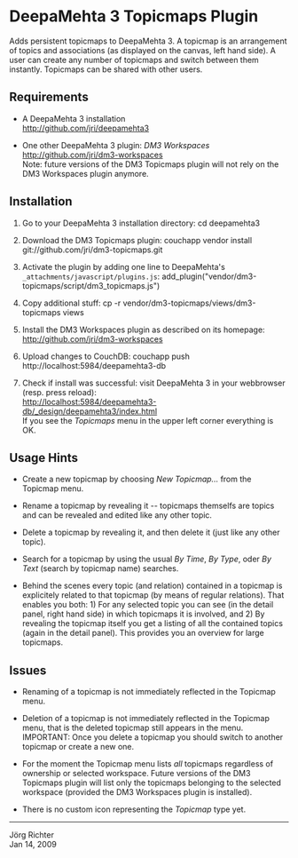 
DeepaMehta 3 Topicmaps Plugin
=============================

Adds persistent topicmaps to DeepaMehta 3. A topicmap is an arrangement of topics and associations (as displayed on the canvas, left hand side). A user can create any number of topicmaps and switch between them instantly. Topicmaps can be shared with other users.


Requirements
------------

* A DeepaMehta 3 installation  
  <http://github.com/jri/deepamehta3>

* One other DeepaMehta 3 plugin: *DM3 Workspaces*  
  <http://github.com/jri/dm3-workspaces>  
  Note: future versions of the DM3 Topicmaps plugin will not rely on the DM3 Workspaces plugin anymore.


Installation
------------

1.  Go to your DeepaMehta 3 installation directory:
        cd deepamehta3

2.  Download the DM3 Topicmaps plugin:
        couchapp vendor install git://github.com/jri/dm3-topicmaps.git

3.  Activate the plugin by adding one line to DeepaMehta's `_attachments/javascript/plugins.js`:
        add_plugin("vendor/dm3-topicmaps/script/dm3_topicmaps.js")

4.  Copy additional stuff:
        cp -r vendor/dm3-topicmaps/views/dm3-topicmaps views

5.  Install the DM3 Workspaces plugin as described on its homepage:  
    <http://github.com/jri/dm3-workspaces>

6.  Upload changes to CouchDB:
        couchapp push http://localhost:5984/deepamehta3-db

7.  Check if install was successful: visit DeepaMehta 3 in your webbrowser (resp. press reload):  
    <http://localhost:5984/deepamehta3-db/_design/deepamehta3/index.html>  
    If you see the *Topicmaps* menu in the upper left corner everything is OK.


Usage Hints
-----------

* Create a new topicmap by choosing *New Topicmap...* from the Topicmap menu.

* Rename a topicmap by revealing it -- topicmaps themselfs are topics and can be revealed and edited like any other topic.

* Delete a topicmap by revealing it, and then delete it (just like any other topic).

* Search for a topicmap by using the usual *By Time*, *By Type*, oder *By Text* (search by topicmap name) searches.

* Behind the scenes every topic (and relation) contained in a topicmap is explicitely related to that topicmap (by means of regular relations). That enables you both: 1) For any selected topic you can see (in the detail panel, right hand side) in which topicmaps it is involved, and 2) By revealing the topicmap itself you get a listing of all the contained topics (again in the detail panel). This provides you an overview for large topicmaps.


Issues
------

* Renaming of a topicmap is not immediately reflected in the Topicmap menu.

* Deletion of a topicmap is not immediately reflected in the Topicmap menu, that is the deleted topicmap still appears in the menu. IMPORTANT: Once you delete a topicmap you should switch to another topicmap or create a new one.

* For the moment the Topicmap menu lists _all_ topicmaps regardless of ownership or selected workspace. Future versions of the DM3 Topicmaps plugin will list only the topicmaps belonging to the selected workspace (provided the DM3 Workspaces plugin is installed).

* There is no custom icon representing the *Topicmap* type yet.


------------
Jörg Richter  
Jan 14, 2009
